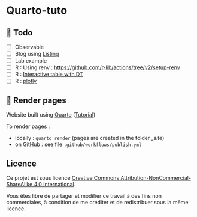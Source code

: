 # Quarto-tuto

## :construction: Todo

- [ ] Observable
- [ ] Blog using [Listing](https://quarto.org/docs/websites/website-listings.html)
- [ ] Lab example
- [ ] R : Using renv : https://github.com/r-lib/actions/tree/v2/setup-renv
- [ ] R : [Interactive table with DT](https://www.productive-r-workflow.com/quarto-tricks#internal-link)
- [ ] R : [plotly](https://www.productive-r-workflow.com/quarto-tricks#plotly)

## :rocket: Render pages

Website built using [Quarto](https://quarto.org/) ([Tutorial](https://ludo2ne.github.io/Quarto-tuto/))

To render pages :

- locally : `quarto render` (pages are created in the folder *_site*)
- on [GitHub](https://ludo2ne.github.io/ENSAI-2A-complements-info/) : see file `.github/workflows/publish.yml`

## Licence

Ce projet est sous licence [Creative Commons Attribution-NonCommercial-ShareAlike 4.0 International](https://creativecommons.org/licenses/by-nc-sa/4.0/).

Vous êtes libre de partager et modifier ce travail à des fins non commerciales, à condition de me créditer et de redistribuer sous la même licence.
